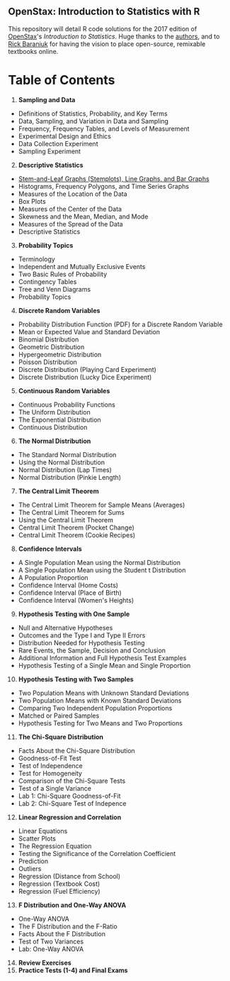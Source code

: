 
## OpenStax: Introduction to Statistics with R

This repository will detail R code solutions for the 2017 edition of [OpenStax](https://openstax.org/)'s *Introduction to Statistics*. Huge thanks to the [authors](https://openstax.org/details/books/introductory-statistics#details), and to [Rick Baraniuk](http://www.ece.rice.edu/baraniuk.aspx) for having the vision to place open-source, remixable textbooks online. 

# Table of Contents
1. **Sampling and Data**
* Definitions of Statistics, Probability, and Key Terms
* Data, Sampling, and Variation in Data and Sampling
* Frequency, Frequency Tables, and Levels of Measurement
* Experimental Design and Ethics
* Data Collection Experiment
* Sampling Experiment


2. **Descriptive Statistics**
* [Stem-and-Leaf Graphs (Stemplots), Line Graphs, and Bar Graphs](http://paigevie.ws/2_1_Descriptive_Statistics.html)
* Histograms, Frequency Polygons, and Time Series Graphs 
* Measures of the Location of the Data
* Box Plots
* Measures of the Center of the Data
* Skewness and the Mean, Median, and Mode
* Measures of the Spread of the Data
* Descriptive Statistics


3. **Probability Topics**
* Terminology
* Independent and Mutually Exclusive Events
* Two Basic Rules of Probability
* Contingency Tables
* Tree and Venn Diagrams
* Probability Topics


4. **Discrete Random Variables**
* Probability Distribution Function (PDF) for a Discrete Random Variable
* Mean or Expected Value and Standard Deviation
* Binomial Distribution
* Geometric Distribution
* Hypergeometric Distribution
* Poisson Distribution
* Discrete Distribution (Playing Card Experiment)
* Discrete Distribution (Lucky Dice Experiment)


5. **Continuous Random Variables**
* Continuous Probability Functions
* The Uniform Distribution
* The Exponential Distribution
* Continuous Distribution


6. **The Normal Distribution**
* The Standard Normal Distribution
* Using the Normal Distribution
* Normal Distribution (Lap Times)
* Normal Distribution (Pinkie Length)


7. **The Central Limit Theorem**
* The Central Limit Theorem for Sample Means (Averages)
* The Central Limit Theorem for Sums
* Using the Central Limit Theorem
* Central Limit Theorem (Pocket Change)
* Central Limit Theorem (Cookie Recipes)


8. **Confidence Intervals**
* A Single Population Mean using the Normal Distribution
* A Single Population Mean using the Student t Distribution
* A Population Proportion
* Confidence Interval (Home Costs)
* Confidence Interval (Place of Birth)
* Confidence Interval (Women's Heights)


9. **Hypothesis Testing with One Sample**
* Null and Alternative Hypotheses
* Outcomes and the Type I and Type II Errors
* Distribution Needed for Hypothesis Testing
* Rare Events, the Sample, Decision and Conclusion
* Additional Information and Full Hypothesis Test Examples
* Hypothesis Testing of a Single Mean and Single Proportion


10. **Hypothesis Testing with Two Samples**
* Two Population Means with Unknown Standard Deviations
* Two Population Means with Known Standard Deviations
* Comparing Two Independent Population Proportions
* Matched or Paired Samples
* Hypothesis Testing for Two Means and Two Proportions


11. **The Chi-Square Distribution**
* Facts About the Chi-Square Distribution
* Goodness-of-Fit Test
* Test of Independence
* Test for Homogeneity
* Comparison of the Chi-Square Tests
* Test of a Single Variance
* Lab 1: Chi-Square Goodness-of-Fit
* Lab 2: Chi-Square Test of Indepence


12. **Linear Regression and Correlation**
* Linear Equations
* Scatter Plots
* The Regression Equation
* Testing the Significance of the Correlation Coefficient
* Prediction
* Outliers
* Regression (Distance from School)
* Regression (Textbook Cost)
* Regression (Fuel Efficiency)


13. **F Distribution and One-Way ANOVA**
* One-Way ANOVA
* The F Distribution and the F-Ratio
* Facts About the F Distribution
* Test of Two Variances
* Lab: One-Way ANOVA


14. **Review Exercises**
15. **Practice Tests (1-4) and Final Exams**
